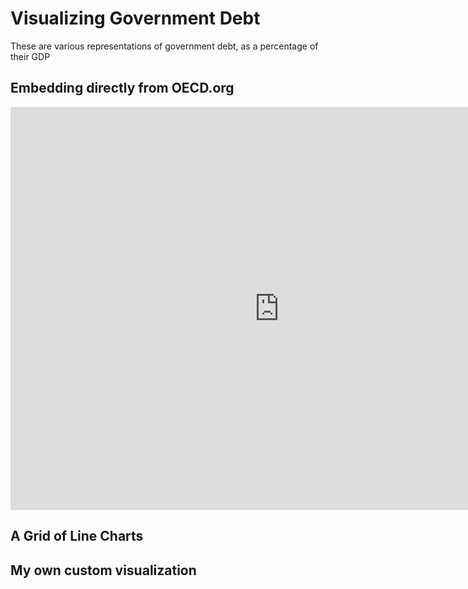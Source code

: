 # Visualizing Government Debt
These are various representations of government debt, as a percentage of their GDP

## Embedding directly from OECD.org

<iframe src="https://data.oecd.org/chart/7aYF" width="860" height="645" style="border: 0" mozallowfullscreen="true" webkitallowfullscreen="true" allowfullscreen="true"><a href="https://data.oecd.org/chart/7aYF" target="_blank">OECD Chart: General government debt, Total, % of GDP, Annual, 2021</a></iframe>

## A Grid of Line Charts

<div class="flourish-embed flourish-chart" data-src="visualisation/14930937"><script src="https://public.flourish.studio/resources/embed.js"></script></div>

## My own custom visualization
